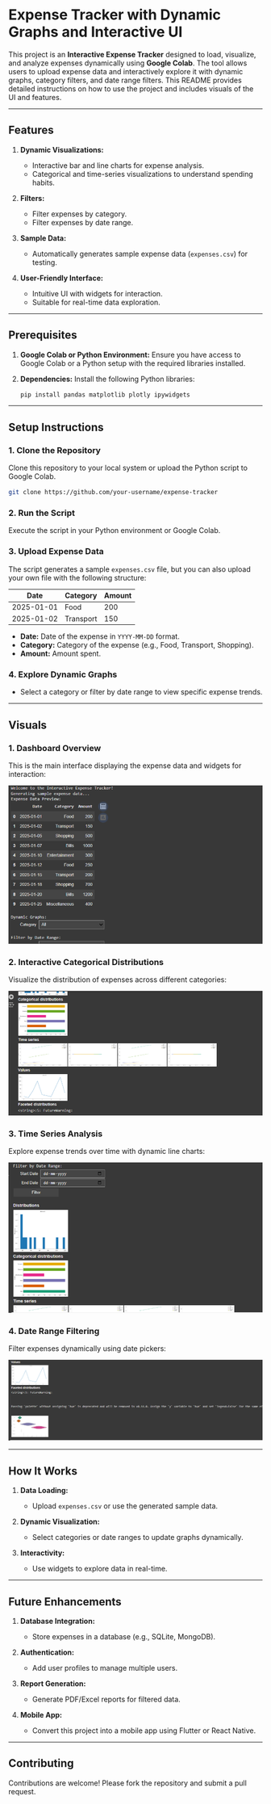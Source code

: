 # Expense Tracker with Dynamic Graphs and Interactive UI

This project is an **Interactive Expense Tracker** designed to load, visualize, and analyze expenses dynamically using **Google Colab**. The tool allows users to upload expense data and interactively explore it with dynamic graphs, category filters, and date range filters. This README provides detailed instructions on how to use the project and includes visuals of the UI and features.

---

## Features

1. **Dynamic Visualizations:**
   - Interactive bar and line charts for expense analysis.
   - Categorical and time-series visualizations to understand spending habits.

2. **Filters:**
   - Filter expenses by category.
   - Filter expenses by date range.

3. **Sample Data:**
   - Automatically generates sample expense data (`expenses.csv`) for testing.

4. **User-Friendly Interface:**
   - Intuitive UI with widgets for interaction.
   - Suitable for real-time data exploration.

---

## Prerequisites

1. **Google Colab or Python Environment:** Ensure you have access to Google Colab or a Python setup with the required libraries installed.
2. **Dependencies:** Install the following Python libraries:

   ```bash
   pip install pandas matplotlib plotly ipywidgets
   ```

---

## Setup Instructions

### 1. Clone the Repository
Clone this repository to your local system or upload the Python script to Google Colab.

```bash
git clone https://github.com/your-username/expense-tracker
```

### 2. Run the Script
Execute the script in your Python environment or Google Colab.

### 3. Upload Expense Data
The script generates a sample `expenses.csv` file, but you can also upload your own file with the following structure:

| Date       | Category       | Amount |
|------------|----------------|--------|
| 2025-01-01 | Food           | 200    |
| 2025-01-02 | Transport      | 150    |

- **Date:** Date of the expense in `YYYY-MM-DD` format.
- **Category:** Category of the expense (e.g., Food, Transport, Shopping).
- **Amount:** Amount spent.

### 4. Explore Dynamic Graphs
- Select a category or filter by date range to view specific expense trends.

---

## Visuals

### **1. Dashboard Overview**
This is the main interface displaying the expense data and widgets for interaction:

![Dashboard Overview](./assets/mkml.PNG)

### **2. Interactive Categorical Distributions**
Visualize the distribution of expenses across different categories:

![Categorical Distributions](./assets/000.PNG)

### **3. Time Series Analysis**
Explore expense trends over time with dynamic line charts:

![Time Series](./assets/ww.PNG)

### **4. Date Range Filtering**
Filter expenses dynamically using date pickers:

![Date Range Filtering](./assets/89.PNG)

---

## How It Works

1. **Data Loading:**
   - Upload `expenses.csv` or use the generated sample data.

2. **Dynamic Visualization:**
   - Select categories or date ranges to update graphs dynamically.

3. **Interactivity:**
   - Use widgets to explore data in real-time.

---

## Future Enhancements

1. **Database Integration:**
   - Store expenses in a database (e.g., SQLite, MongoDB).

2. **Authentication:**
   - Add user profiles to manage multiple users.

3. **Report Generation:**
   - Generate PDF/Excel reports for filtered data.

4. **Mobile App:**
   - Convert this project into a mobile app using Flutter or React Native.

---

## Contributing

Contributions are welcome! Please fork the repository and submit a pull request.



